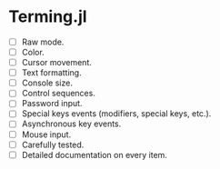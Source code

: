# Terming.jl

- [ ] Raw mode.
- [ ] Color.
- [ ] Cursor movement.
- [ ] Text formatting.
- [ ] Console size.
- [ ] Control sequences.
- [ ] Password input.
- [ ] Special keys events (modifiers, special keys, etc.).
- [ ] Asynchronous key events.
- [ ] Mouse input.
- [ ] Carefully tested.
- [ ] Detailed documentation on every item.
